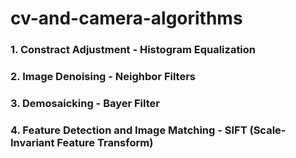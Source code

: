 # cv-and-camera-algorithms
### 1. Constract Adjustment - Histogram Equalization
### 2. Image Denoising - Neighbor Filters
### 3. Demosaicking - Bayer Filter
### 4. Feature Detection and Image Matching - SIFT (Scale-Invariant Feature Transform)
